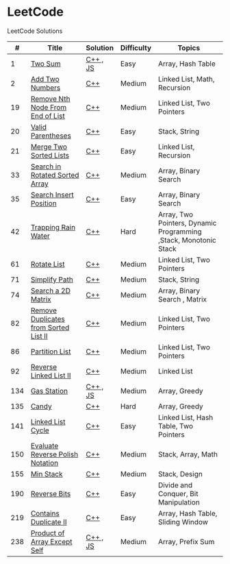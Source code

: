 # LeetCode
LeetCode Solutions


| #   | Title | Solution | Difficulty | Topics |
|-----| -------- | ----------- | ------------- | ---------- |
|1|[Two Sum](https://leetcode.com/problems/two-sum/description/?envType=study-plan-v2&envId=top-interview-150)|[C++ , JS](./Top%20Interview%20150/Hashmap/1.Two_Sum.md)|Easy|Array, Hash Table|
|2|[Add Two Numbers](https://leetcode.com/problems/add-two-numbers/description/?envType=study-plan-v2&envId=top-interview-150)|[C++](./Top%20Interview%20150/Linked-List/2.Add_Two_Numbers.md)|Medium|Linked List, Math, Recursion|
|19|[Remove Nth Node From End of List](https://leetcode.com/problems/remove-nth-node-from-end-of-list/description/?envType=study-plan-v2&envId=top-interview-150)|[C++](./Top%20Interview%20150/Linked-List/19.RemoveN_th_Node_From_End_of_List.md)|Medium|Linked List, Two Pointers|
|20|[Valid Parentheses](https://leetcode.com/problems/valid-parentheses/description/?envType=study-plan-v2&envId=top-interview-150)|[C++](./Top%20Interview%20150/Stack/20.Valid_Parentheses.md)|Easy|Stack, String|
|21|[Merge Two Sorted Lists](https://leetcode.com/problems/merge-two-sorted-lists/description/?envType=study-plan-v2&envId=top-interview-150)|[C++](./Top%20Interview%20150/Linked-List/21.Merge_Two_Sorted_Lists.md)|Easy|Linked List, Recursion|
|33|[Search in Rotated Sorted Array](https://leetcode.com/problems/search-in-rotated-sorted-array/description/?envType=study-plan-v2&envId=top-interview-150)|[C++](./Top%20Interview%20150/Binary-Search/33.Search_in_Rotated_Sorted_Array.md)|Medium|Array, Binary Search|
|35|[Search Insert Position](https://leetcode.com/problems/search-insert-position/description/?envType=study-plan-v2&envId=top-interview-150)|[C++](./Top%20Interview%20150/Binary-Search/35.Search_Insert_Position.md)|Easy|Array, Binary Search|
|42|[Trapping Rain Water](https://leetcode.com/problems/trapping-rain-water/description/?envType=study-plan-v2&envId=top-interview-150)|[C++](./Top%20Interview%20150/Array-String/42.Trapping_Rain_Water.md)|Hard|Array, Two Pointers, Dynamic Programming ,Stack, Monotonic Stack|
|61|[Rotate List](https://leetcode.com/problems/rotate-list/description/?envType=study-plan-v2&envId=top-interview-150)|[C++](./Top%20Interview%20150/Linked-List/61.Rotate_List.md)|Medium|Linked List, Two Pointers|
|71|[Simplify Path](https://leetcode.com/problems/simplify-path/description/?envType=study-plan-v2&envId=top-interview-150)|[C++](./Top%20Interview%20150/Stack/71.Simplify_Path.md)|Medium|Stack, String|
|74|[Search a 2D Matrix](https://leetcode.com/problems/search-a-2d-matrix/description/?envType=study-plan-v2&envId=top-interview-150)|[C++](./Top%20Interview%20150/Binary-Search/74.Search_a_2D_Matrix.md)|Medium|Array, Binary Search , Matrix|
|82|[Remove Duplicates from Sorted List II](https://leetcode.com/problems/remove-duplicates-from-sorted-list-ii/description/?envType=study-plan-v2&envId=top-interview-150)|[C++](./Top%20Interview%20150/Linked-List/82.Remove_Duplicates_from_Sorted_List_II.md)|Medium|Linked List, Two Pointers|
|86|[Partition List](https://leetcode.com/problems/partition-list/?envType=study-plan-v2&envId=top-interview-150)|[C++](./Top%20Interview%20150/Linked-List/86.Partition_List.md)|Medium|Linked List, Two Pointers|
|92|[Reverse Linked List II](https://leetcode.com/problems/reverse-linked-list-ii/description/?envType=study-plan-v2&envId=top-interview-150)|[C++](./Top%20Interview%20150/Linked-List/92.Reverse_Linked_List_II.md)|Medium|Linked List|
|134|[Gas Station](https://leetcode.com/problems/gas-station/?envType=study-plan-v2&envId=top-interview-150)|[C++ , JS](./Top%20Interview%20150/Array-String/134.Gas_Station.md)|Medium|Array, Greedy|
|135|[Candy](https://leetcode.com/problems/candy/description/?envType=study-plan-v2&envId=top-interview-150)|[C++](./Top%20Interview%20150/Array-String/135.candy.md)|Hard|Array, Greedy|
|141|[Linked List Cycle](https://leetcode.com/problems/linked-list-cycle/description/?envType=study-plan-v2&envId=top-interview-150)|[C++](./Top%20Interview%20150//Linked-List/141.Linked_List_Cycle.md)|Easy|Linked List, Hash Table, Two Pointers|
|150|[Evaluate Reverse Polish Notation](https://leetcode.com/problems/evaluate-reverse-polish-notation/description/?envType=study-plan-v2&envId=top-interview-150)|[C++](./Top%20Interview%20150/Stack/150.Evaluate_Reverse_Polish_Notation.md)|Medium|Stack, Array, Math|
|155|[Min Stack](https://leetcode.com/problems/min-stack/description/?envType=study-plan-v2&envId=top-interview-150)|[C++](./Top%20Interview%20150/Stack/155.Min_Stack.md)|Medium|Stack, Design|
|190|[Reverse Bits](https://leetcode.com/problems/reverse-bits/?envType=study-plan-v2&envId=top-interview-150)|[C++](./Top%20Interview%20150/Bit-Manipulation/190.Reverse_Bits.md)|Easy|Divide and Conquer, Bit Manipulation|
|219|[Contains Duplicate II](https://leetcode.com/problems/contains-duplicate-ii/description/?envType=study-plan-v2&envId=top-interview-150)|[C++](./Top%20Interview%20150/Hashmap//219.Contains_Duplicate_II.md)|Easy|Array, Hash Table, Sliding Window|
|238|[Product of Array Except Self](https://leetcode.com/problems/product-of-array-except-self/description/?envType=study-plan-v2&envId=top-interview-150)|[C++ , JS](./Top%20Interview%20150/Array-String/238.Product_of_Array_Except_Self.md)|Medium|Array, Prefix Sum|
